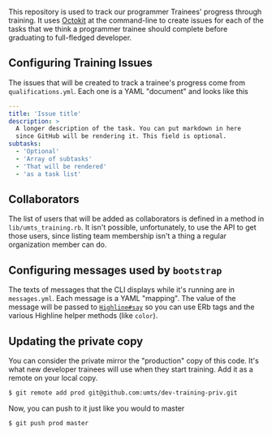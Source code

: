 This repository is used to track our programmer Trainees' progress through
training.  It uses [Octokit][1] at the command-line to create issues
for each of the tasks that we think a programmer trainee should complete
before graduating to full-fledged developer.

Configuring Training Issues
---------------------------
The issues that will be created to track a trainee's progress come from
`qualifications.yml`. Each one is a YAML "document" and looks like this

```yaml
---
title: 'Issue title'
description: >
  A longer description of the task. You can put markdown in here
  since GitHub will be rendering it. This field is optional.
subtasks:
  - 'Optional'
  - 'Array of subtasks'
  - 'That will be rendered'
  - 'as a task list'
```

Collaborators
-------------
The list of users that will be added as collaborators is defined in a method
in `lib/umts_training.rb`. It isn't possible, unfortunately, to use the API to
get those users, since listing team membership isn't a thing a regular
organization member can do.

Configuring messages used by `bootstrap`
-------------------------------------
The texts of messages that the CLI displays while it's running are in
`messages.yml`. Each message is a YAML "mapping". The value of the message
will be passed to [`Highline#say`][2] so you can use ERb tags and the
various Highline helper methods (like `color`).

Updating the private copy
-------------------------
You can consider the private mirror the "production" copy of this code. It's
what new developer trainees will use when they start training.  Add it as a
remote on your local copy.

```bash
$ git remote add prod git@github.com:umts/dev-training-priv.git
```

Now, you can push to it just like you would to master

```bash
$ git push prod master
```

[1]: https://github.com/octokit/octokit.rb
[2]: http://www.rubydoc.info/github/JEG2/highline/master/HighLine#say-instance_method
